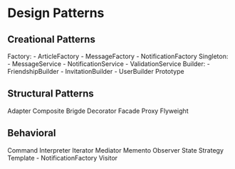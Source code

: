 # Design Patterns

## Creational Patterns
Factory:
    - ArticleFactory
    - MessageFactory
    - NotificationFactory
Singleton:
    - MessageService
    - NotificationService
    - ValidationService
Builder:
    - FriendshipBuilder
    - InvitationBuilder
    - UserBuilder
Prototype

## Structural Patterns
Adapter
Composite
Brigde
Decorator
Facade
Proxy
Flyweight

## Behavioral
Command
Interpreter
Iterator
Mediator
Memento
Observer
State
Strategy
Template
    - NotificationFactory
Visitor